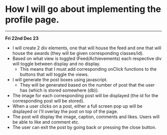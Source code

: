 # How I will go about implementing the profile page.

---

**Fri 22nd Dec 23**

- I will create 2 div elements, one that will house the feed and one that will house the awards (they will be given corresponding classes/id).
- Based on what view is toggled (Feed/Achievements) each respective div will toggle between display and no display.
  - This means that I must add corresponding onClick functions to the buttons that will toggle the views.
- I will generate the post boxes using javascript.
  - They will be generated based on the number of post that the user has (which is stored somewhere (db)).
- The image for each corresponding post will be displayed (the id for the corresponding post will be stored).
- When a user clicks on a post, either a full screen pop up will be displayed or I'll overlay the post on top of the page.
- The post will display the image, caption, comments and likes. Users will be able to like and comment etc.
- The user can exit the post by going back or pressing the close button.